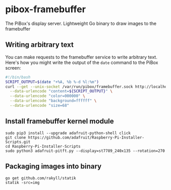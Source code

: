 # pibox-framebuffer
The PiBox's display server. Lightweight Go binary to draw images to the framebuffer

## Writing arbitrary text

You can make requests to the framebuffer service to write arbitrary text. Here's how you might write the output of the `date` command to the PiBox screen:

```bash
#!/bin/bash
SCRIPT_OUTPUT=$(date "+%A, %b %-d %l:%m")
curl --get --unix-socket /var/run/pibox/framebuffer.sock http://localhost/text \
  --data-urlencode "content=${SCRIPT_OUTPUT}" \
  --data-urlencode "color=000000" \
  --data-urlencode "background=ffffff" \
  --data-urlencode "size=68"
```



## Install framebuffer kernel module
    sudo pip3 install --upgrade adafruit-python-shell click
    git clone https://github.com/adafruit/Raspberry-Pi-Installer-Scripts.git
    cd Raspberry-Pi-Installer-Scripts
    sudo python3 adafruit-pitft.py --display=st7789_240x135 --rotation=270

## Packaging images into binary
    
    go get github.com/rakyll/statik
    statik -src=img
